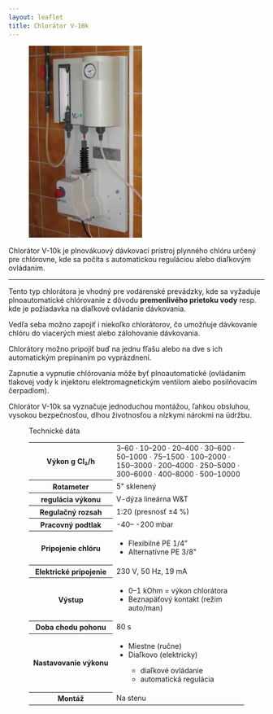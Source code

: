 ```yaml
---
layout: leaflet
title: Chlorátor V-10k
---
```


<figure><img src="V10k.jpg" style="height: 10cm" /></figure>

<p class="marquee">
    Chlorátor V-10k je plnovákuový dávkovací prístroj plynného chlóru určený
    pre chlórovne, kde sa počíta s automatickou reguláciou alebo diaľkovým
    ovládaním.
</p>

---

Tento typ chlorátora je vhodný pre vodárenské prevádzky, kde sa
vyžaduje plnoautomatické chlórovanie z dôvodu **premenlivého prietoku vody**
resp. kde je požiadavka na diaľkové ovládanie dávkovania.

Vedľa seba možno zapojiť i niekoľko chlorátorov, čo umožňuje dávkovanie
chlóru do viacerých miest alebo zálohovanie dávkovania.

Chlorátory možno pripojiť buď na jednu fľašu alebo na dve s ich automatickým
prepínaním po vyprázdnení.

Zapnutie a vypnutie chlórovania môže byť plnoautomatické (ovládaním tlakovej
vody k injektoru elektromagnetickým ventilom alebo posilňovacím čerpadlom).

Chlorátor V-10k sa vyznačuje jednoduchou montážou, ľahkou obsluhou, vysokou 
bezpečnosťou, dlhou životnosťou a nízkymi nárokmi na údržbu.

<figure class="block" style="clear: both">
    <div class="caption">Technické dáta</div>
    <table>
        <tr>
            <th style="width: 4cm">Výkon g Cl₂/h</th>
            <td>
                3–60 · 10–200 · 20–400 · 30–600 · 50–1000 · 75–1500 · 100–2000 · 150–3000 · 200–4000 · 250–5000 · 300–6000 · 400–8000 · 500–10000
            </td>                       
        </tr>
        <tr>
            <th>Rotameter</th>
            <td>5" sklenený</td>
        </tr>
        <tr>
            <th>regulácia výkonu </th>
            <td>V-dýza lineárna W&T</td>
        </tr>
            <th>Regulačný rozsah</th>
            <td>1:20 (presnosť ±4 %)</td>
        </tr>
        <tr>
            <th>Pracovný podtlak</th>
            <td>-40– -200 mbar</td>
        </tr>
        <tr>
            <th>Pripojenie chlóru</th>
            <td>
                <ul>
                    <li>Flexibilné PE 1/4"</li>
                    <li>Alternatívne PE 3/8"</li>
                </ul>
            </td>
        </tr>
        <tr>
            <th>Elektrické pripojenie</th>
            <td>230 V, 50 Hz, 19 mA</td>
        </tr>
        <tr>
            <th>Výstup</th>
            <td>
                <ul>
                    <li>0–1 kOhm = výkon chlorátora</li>
                    <li>Beznapäťový kontakt (režim auto/man)</li>
                </ul>
            </td>
        </tr>
        <tr>
            <th>Doba chodu pohonu</th>
            <td>80 s</td>   
        </tr>
        <tr>
            <th>Nastavovanie výkonu</th>
            <td>
                <ul>
                    <li>Miestne (ručne)</li>
                    <li>Diaľkovo (elektricky)</li>
                    <ul>
                        <li>diaľkové ovládanie</li>
                        <li>automatická regulácia</li>
                    </ulL
                </ul>
            </td>                                                                                                
        </tr>
        <tr>
            <th>Montáž</th>
            <td>Na stenu</td>
        </tr>
    </table>
</figure>
